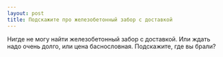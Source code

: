 ```yaml
---
layout: post 
title: Подскажите про железобетонный забор с доставкой 
--- 
```

Нигде не могу найти железобетонный забор с доставкой. Или ждать надо очень долго, или цена баснословная. Подскажите, где вы брали?